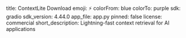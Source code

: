 title: ContextLite Download
emoji: ⚡
colorFrom: blue
colorTo: purple
sdk: gradio
sdk_version: 4.44.0
app_file: app.py
pinned: false
license: commercial
short_description: Lightning-fast context retrieval for AI applications
